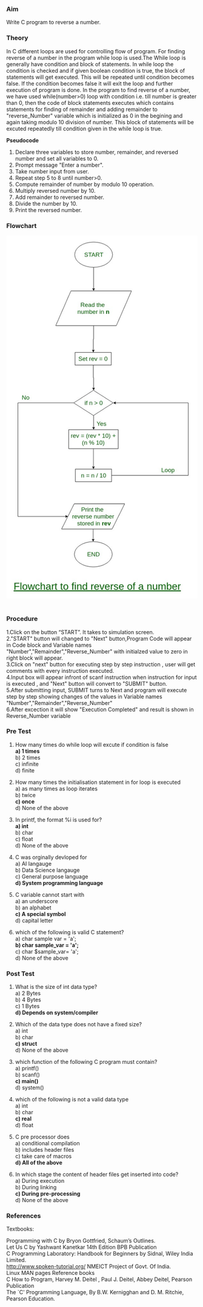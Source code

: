 ### Aim
Write C program to reverse a number. 

### Theory

In C different loops are used for controlling flow of program. For finding reverse of a number in the program while loop is used.The While loop is generally have condition and block of statements. In while loop the condition is checked and if given boolean condition is true, the block of statements will get executed. This will be repeated until condition becomes false. If the condition becomes false it will exit the loop and further execution of program is done. In the program to find reverse of a number, we have used while(number>0) loop with condition i.e. till number is greater than 0, then the code of block statements executes which contains statements for finding of remainder and adding remainder to "reverse_Number" variable  which is initialized as 0 in the begining and again taking modulo 10 division of number. This block of statements will be excuted repeatedly till condition given in the while loop is true. 

<b>Pseudocode</b>
1. Declare three variables to store number, remainder, and reversed number and set all variables to 0.
2. Prompt message "Enter a number".
3. Take number input from user.
4. Repeat step 5 to 8 until number>0.
5. Compute remainder of number by modulo 10 operation.
6. Multiply reversed number by 10.
7. Add remainder to reversed number.
8. Divide the number by 10.
9. Print the reversed number.

### Flowchart 
<img src="/experiment/REV_NUM.jpg"/><br><br>



### Procedure
1.Click on the button “START”. It takes to simulation screen.<br>
2."START" button will changed to "Next" button,Program Code will appear in Code block and Variable names "Number","Remainder","Reverse_Number" with initialzed value to zero in right block will appear.<br>
3.Click on "next" button for executing step by step instruction , user will get comments with every instruction executed.<br>
4.Input box will appear infront of scanf instruction when instruction for input is executed , and "Next" button will convert to "SUBMIT" button.<br>
5.After submitting input, SUBMIT turns to Next and program will execute step by step showing changes of the values in Variable names "Number","Remainder","Reverse_Number"<br>
6.After excection it will show "Execution Completed" and result is shown in Reverse_Number variable<br>

### Pre Test
1) How many times do while loop will excute if condition is false <br>
<b>a) 1 times<br></b>
b) 2 times<br>
c) infinite<br>
d) finite<br>

2) How many times the initialisation statement in for loop is executed<br>
a) as many times as loop iterates<br>
b) twice<br>
<b>c) once<br></b>
d) None of the above<br>

3) In printf, the format %i is used for? <br>
<b>a) int</b><br>
b) char<br>
c) float<br>
d) None of the above<br>

4) C was orginally devloped for<br>
a) AI langauge<br>
b) Data Science langauge<br>
c) General purpose language<br>
<b>d) System programming language </b><br>

5) C variable cannot start with <br>
a) an underscore<br>
b) an alphabet<br>
<b>c) A special symbol</b><br>
d) capital letter<br>

6) which of the following is valid C statement?<br>
a) char sample var = 'a';<br>
<b>b) char sample_var = 'a';<br></b>
c) char $sample_var= 'a';<br>
d) None of the above<br>
### Post Test
1) What is the size of int data type?<br>
a) 2 Bytes<br>
b) 4 Bytes<br>
c) 1 Bytes<br>
<b>d) Depends on system/compiler </b><br>

2) Which of the data type does not have a fixed size?<br>
a) int<br>
b) char<br>
<b>c) struct</b><br>
d) None of the above<br>

3) which function of the following C program must contain?<br>
a) printf()<br>
b) scanf()<br>
<b>c) main()</b><br>
d) system()<br>

4) which of the following is not a valid data type<br>
a) int<br>
b) char<br>
<b>c) real</b><br>
d) float<br>

5) C pre processor does<br>
a) conditional compilation<br>
b) includes header files<br>
c) take care of macros<br>
<b>d) All of the above</b><br>

6) In which stage the content of header files get inserted into code?<br>
a) During execution<br>
b) During linking<br>
<b>c) During pre-processing</b><br>
d) None of the above<br>

### References
Textbooks:

Programming with C by Bryon Gottfried, Schaum’s Outlines.<br>
Let Us C by Yashwant Kanetkar 14th Edition BPB Publication<br>
C Programming Laboratory: Handbook for Beginners by Sidnal, Wiley India Limited.<br>
http://www.spoken-tutorial.org/ NMEICT Project of Govt. Of India.<br>
Linux MAN pages Reference books<br>
C How to Program, Harvey M. Deitel , Paul J. Deitel, Abbey Deitel, Pearson Publication<br>
The `C' Programming Language, By B.W. Kernigghan and D. M. Ritchie, Pearson Education.<br>

